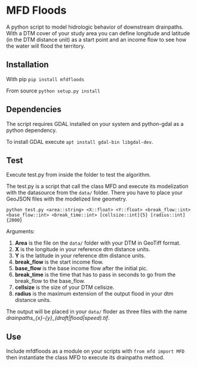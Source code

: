 # MFD Floods
A python script to model hidrologic behavior of downstream drainpaths. With a DTM cover of your study area you can define longitude and latitude (in the DTM distance unit) as a start point and an income flow to see how the water will flood the territory.

## Installation
With pip ```pip install mfdfloods```

From source ```python setup.py install```

## Dependencies
The script requires GDAL installed on your system and python-gdal as a python dependency.

To install GDAL execute `apt install gdal-bin libgdal-dev`.

## Test
Execute test.py from inside the folder to test the algorithm.

The test.py is a script that call the class MFD and execute its modelization with the datasource from the `data/` folder. There you have to place your GeoJSON files with the modelized line geometry.

`python test.py <area::string> <X::float> <Y::float> <break_flow::int> <base_flow::int> <break_time::int> [cellsize::int]{5} [radius::int]{2000}`

Arguments:

1. **Area** is the file on the `data/` folder with your DTM in GeoTiff format.
2. **X** is the longitude in your reference dtm distance units.
3. **Y** is the latitude in your reference dtm distance units.
4. **break_flow** is the start income flow.
5. **base_flow** is the base income flow after the initial pic.
6. **break_time** is the time that has to pass in seconds to go from the break_flow to the base_flow.
7. **cellsize** is the size of your DTM cellsize.
8. **radius** is the maximum extension of the output flood in your dtm distance units.

The output will be placed in your `data/` floder as three files with the name *drainpaths_{x}-{y}_(draft|flood|speed).tif*.

## Use

Include mfdfloods as a module on your scripts with `from mfd import MFD` then instantiate the class MFD to execute its drainpaths method.
